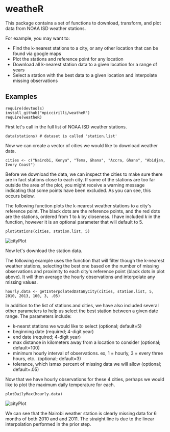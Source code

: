 weatheR
=======

This package contains a set of functions to download, transform, and plot data from NOAA ISD weather stations. 

For example, you may want to:
- Find the k-nearest stations to a city, or any other location that can be found via google maps
- Plot the stations and reference point for any location
- Download all k-nearest station data to a given location for a range of years
- Select a station with the best data to a given location and interpolate missing observations

Examples
----- 

```{r}
require(devtools)
install_github("mpiccirilli/weatheR")
require(weatheR)
```


First let's call in the full list of NOAA ISD weather stations.
```{r}
data(stations) # dataset is called 'station.list'
```

Now we can create a vector of cities we would like to download weather data.

```{r}
cities <- c("Nairobi, Kenya", "Tema, Ghana", "Accra, Ghana", "Abidjan, Ivory Coast")
```

Before we download the data, we can inspect the cities to make sure there are in fact stations close to each city. If some of the stations are too far outside the area of the plot, you might receive a warning message indicating that some points have been excluded.  As you can see, this occurs below.

The following function plots the k-nearest weather stations to a city's reference point.  The black dots are the reference points, and the red dots are the stations, ordered from 1 to *k* by closeness. I have included *k* in the function, however it is an optional parameter that will default to 5. 


```{r, message=FALSE, warning=FALSE}
plotStations(cities, station.list, 5)
```
![cityPlot](https://github.com/mpiccirilli/weatheR/blob/master/cityPlot.png)

Now let's download the station data.  

The following example uses the function that will filter though the k-nearest weather stations, selecting the best one based on the number of missing observations and proximity to each city's reference point (black dots in plot above). It will then average the hourly observations and interpolate any missing values. 

```{r, eval=FALSE}
hourly.data <- getInterpolatedDataByCity(cities, station.list, 5, 2010, 2013, 100, 3, .05)
```

In addition to the list of stations and cities, we have also included several other parameters to help us select the best station between a given date range.  The parameters include: 

- k-nearst stations we would like to select (optional; default=5)
- beginning date (required; 4-digit year)
- end date (required; 4-digit year)
- max distance in kilometers away from a location to consider (optional; default=100) 
- minimum hourly interval of observations. ex, 1 = hourly, 3 = every three hours, etc.. (optional; default=3)
- tolerance, which ismax percent of missing data we will allow (optional; default=.05)

Now that we have hourly observations for these 4 cities, perhaps we would like to plot the maximum daily temperature for each. 

```{r}
plotDailyMax(hourly.data)
```

![cityPlot](https://github.com/mpiccirilli/weatheR/blob/master/dailyMax.png)

We can see that the Nairobi weather station is clearly missing data for 6 months of both 2010 and and 2011.  The straight line is due to the linear interpolation performed in the prior step. 
